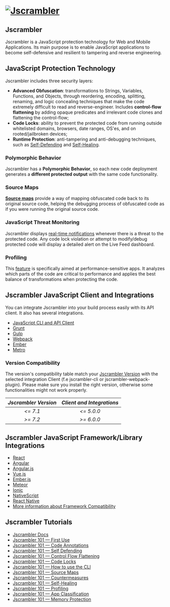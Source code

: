 # [![Jscrambler](https://media.jscrambler.com/images/logo_500px.png)](https://jscrambler.com/?utm_source=github.com&utm_medium=referral)

## Jscrambler

Jscrambler is a JavaScript protection technology for Web and Mobile Applications. Its main purpose is to enable JavaScript applications to become self-defensive and resilient to tampering and reverse engineering.

## JavaScript Protection Technology

Jscrambler includes three security layers:

- **Advanced Obfuscation**: transformations to Strings, Variables, Functions, and Objects, through reordering, encoding, splitting, renaming, and logic concealing techniques that make the code extremely difficult to read and reverse-engineer. Includes **control-flow flattening** by adding opaque predicates and irrelevant code clones and flattening the control-flow;
- **Code Locks**: ability to prevent the protected code from running outside whitelisted domains, browsers, date ranges, OS'es, and on rooted/jailbroken devices;
- **Runtime Protection**: anti-tampering and anti-debugging techniques, such as [Self-Defending](https://docs.jscrambler.com/code-integrity/documentation/transformations/self-defending) and [Self-Healing](https://docs.jscrambler.com/code-integrity/documentation/transformations/self-healing).

### Polymorphic Behavior

Jscrambler has a **Polymorphic Behavior**, so each new code deployment generates a **different protected output** with the same code functionality.

### Source Maps

**[Source maps](https://docs.jscrambler.com/code-integrity/documentation/source-maps)** provide a way of mapping obfuscated code back to its original source code, helping the debugging process of obfuscated code as if you were running the original source code.

### JavaScript Threat Monitoring

Jscrambler displays [real-time notifications](https://jscrambler.com/products/javascript-threat-monitoring?utm_source=github.com&utm_medium=referral) whenever there is a threat to the protected code. Any code lock violation or attempt to modify/debug protected code will display a detailed alert on the Live Feed dashboard.

### Profiling

This [feature](https://docs.jscrambler.com/code-integrity/documentation/profiling) is specifically aimed at performance-sensitive apps. It analyzes which parts of the code are critical to performance and applies the best balance of transformations when protecting the code.

## Jscrambler JavaScript Client and Integrations

You can integrate Jscrambler into your build process easily with its API client. It also has several integrations.

- [JavaScript CLI and API Client](packages/jscrambler-cli)
- [Grunt](packages/grunt-jscrambler)
- [Gulp](packages/gulp-jscrambler)
- [Webpack](packages/jscrambler-webpack-plugin)
- [Ember](packages/ember-cli-jscrambler)
- [Metro](packages/jscrambler-metro-plugin)

### Version Compatibility

The version's compatibility table match your [Jscrambler Version](https://app.jscrambler.com/settings) with the selected integration Client (f.e jscrambler-cli or jscrambler-webpack-plugin).
Please make sure you install the right version, otherwise some functionalities might not work properly. 

| _Jscrambler Version_   |      _Client and Integrations_      |
|:----------:|:-------------:|
| _<= 7.1_ |  _<= 5.0.0_ |
| _\>= 7.2_ |   _\>= 6.0.0_ |

## Jscrambler JavaScript Framework/Library Integrations

- [React](https://blog.jscrambler.com/protecting-your-react-js-source-code-with-jscrambler/?utm_source=github.com&utm_medium=referral)
- [Angular](https://blog.jscrambler.com/how-to-protect-angular-code-against-theft-and-reverse-engineering/?utm_source=github.com&utm_medium=referral)
- [Angular.js](https://blog.jscrambler.com/how-to-protect-your-angular-js-application-with-jscrambler/?utm_source=github.com&utm_medium=referral)
- [Vue.js](https://blog.jscrambler.com/how-to-protect-your-vue-js-application-with-jscrambler/?utm_source=github.com&utm_medium=referral)
- [Ember.js](https://docs.jscrambler.com/code-integrity/frameworks-and-libraries/emberjs?utm_source=github.com&utm_medium=referral)
- [Meteor](https://docs.jscrambler.com/code-integrity/frameworks-and-libraries/meteor?utm_source=github.com&utm_medium=referral)
- [Ionic](https://blog.jscrambler.com/protecting-hybrid-mobile-apps-with-ionic-and-jscrambler/?utm_source=github.com&utm_medium=referral)
- [NativeScript](https://blog.jscrambler.com/protecting-your-nativescript-source-code-with-jscrambler/?utm_source=github.com&utm_medium=referral)
- [React Native](https://blog.jscrambler.com/how-to-protect-react-native-apps-with-jscrambler/?utm_source=github.com&utm_medium=referral)
- [More information about Framework Compatibility](https://jscrambler.com/javascript-frameworks-and-libraries#compatible-frameworks?utm_source=github.com&utm_medium=referral)

## Jscrambler Tutorials

- [Jscrambler Docs](https://docs.jscrambler.com/?utm_source=github.com&utm_medium=referral)
- [Jscrambler 101 — First Use](https://blog.jscrambler.com/jscrambler-101-first-use/?utm_source=github.com&utm_medium=referral)
- [Jscrambler 101 — Code Annotations](https://blog.jscrambler.com/jscrambler-101-code-annotations/?utm_source=github.com&utm_medium=referral)
- [Jscrambler 101 — Self Defending](https://blog.jscrambler.com/jscrambler-101-self-defending/?utm_source=github.com&utm_medium=referral)
- [Jscrambler 101 — Control Flow Flattening](https://blog.jscrambler.com/jscrambler-101-control-flow-flattening/?utm_source=github.com&utm_medium=referral)
- [Jscrambler 101 — Code Locks](https://blog.jscrambler.com/jscrambler-101-code-locks/?utm_source=github.com&utm_medium=referral)
- [Jscrambler 101 — How to use the CLI](https://blog.jscrambler.com/jscrambler-101-how-to-use-the-cli/?utm_source=github.com&utm_medium=referral)
- [Jscrambler 101 — Source Maps](https://blog.jscrambler.com/jscrambler-101-source-maps/?utm_source=github.com&utm_medium=referral)
- [Jscrambler 101 — Countermeasures](https://blog.jscrambler.com/jscrambler-101-countermeasures/?utm_source=github.com&utm_medium=referral)
- [Jscrambler 101 — Self-Healing](https://blog.jscrambler.com/jscrambler-101-self-healing/?utm_source=github.com&utm_medium=referral)
- [Jscrambler 101 — Profiling](https://blog.jscrambler.com/jscrambler-101-profiling/?utm_source=github.com&utm_medium=referral)
- [Jscrambler 101 — App Classification](https://blog.jscrambler.com/jscrambler-101-app-classification/?utm_source=github.com&utm_medium=referral)
- [Jscrambler 101 — Memory Protection](https://blog.jscrambler.com/jscrambler-101-memory-protection/?utm_source=github.com&utm_medium=referral)
